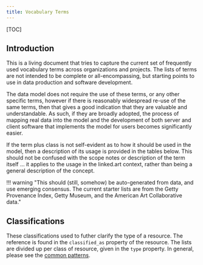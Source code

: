 ```yaml
---
title: Vocabulary Terms
---
```


<style>
table tr td {
	padding: 4px;
	margin-left: 10px;
}
table {
	width: 90%;
}
</style>

[TOC]

## Introduction

This is a living document that tries to capture the current set of frequently used vocabulary terms across organizations and projects. The lists of terms are not intended to be complete or all-encompassing, but starting points to use in data production and software development.

The data model does not require the use of these terms, or any other specific terms, however if there is reasonably widespread re-use of the same terms, then that gives a good indication that they are valuable and understandable.  As such, if they are broadly adopted, the process of mapping real data into the model and the development of both server and client software that implements the model for users becomes significantly easier.

If the term plus class is not self-evident as to how it should be used in the model, then a description of its usage is provided in the tables below. This should not be confused with the scope notes or description of the term itself ... it applies to the usage in the linked.art context, rather than being a general description of the concept.

!!! warning "This should (still, somehow) be auto-generated from data, and use emerging consensus.  The current starter lists are from the Getty Provenance Index, Getty Museum, and the American Art Collaborative data."

## Classifications

These classifications used to futher clarify the type of a resource.  The reference is found in the `classified_as` property of the resource. The lists are divided up per class of resource, given in the `type` property.  In general, please see the [common patterns](/model/base/).

